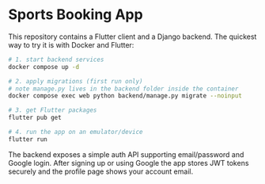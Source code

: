 # Sports Booking App

This repository contains a Flutter client and a Django backend.
The quickest way to try it is with Docker and Flutter:

```bash
# 1. start backend services
docker compose up -d

# 2. apply migrations (first run only)
# note manage.py lives in the backend folder inside the container
docker compose exec web python backend/manage.py migrate --noinput

# 3. get Flutter packages
flutter pub get

# 4. run the app on an emulator/device
flutter run
```
The backend exposes a simple auth API supporting email/password and Google login.
After signing up or using Google the app stores JWT tokens securely and the
profile page shows your account email.
